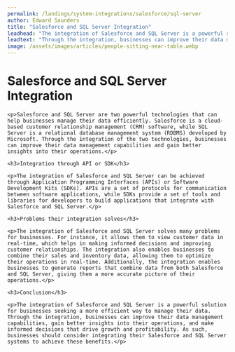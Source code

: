 ```yaml
---
permalink: /landings/system-integrations/salesforce/sql-server
author: Edward Saunders
title: "Salesforce and SQL Server Integration"
leadhead: "The integration of Salesforce and SQL Server is a powerful solution for businesses seeking a more efficient way to manage their data"
leadtext: "Through the integration, businesses can improve their data management capabilities, gain better insights into their operations, and make informed decisions that drive growth and profitability. As such, businesses should consider integrating their Salesforce and SQL Server systems to achieve these benefits."
image: /assets/images/articles/people-sitting-near-table.webp
---
```

<div class="arttext">
	<h1>Salesforce and SQL Server Integration</h1>

	<p>Salesforce and SQL Server are two powerful technologies that can help businesses manage their data efficiently. Salesforce is a cloud-based customer relationship management (CRM) software, while SQL Server is a relational database management system (RDBMS) developed by Microsoft. Through the integration of the two technologies, businesses can improve their data management capabilities and gain better insights into their operations.</p>

	<h3>Integration through API or SDK</h3>

	<p>The integration of Salesforce and SQL Server can be achieved through Application Programming Interfaces (APIs) or Software Development Kits (SDKs). APIs are a set of protocols for communication between software applications, while SDKs provide a set of tools and libraries for developers to build applications that integrate with Salesforce and SQL Server.</p>

	<h3>Problems their integration solves</h3>

	<p>The integration of Salesforce and SQL Server solves many problems for businesses. For instance, it allows them to view customer data in real-time, which helps in making informed decisions and improving customer relationships. The integration also enables businesses to combine their sales and inventory data, allowing them to optimize their operations in real-time. Additionally, the integration enables businesses to generate reports that combine data from both Salesforce and SQL Server, giving them a more accurate picture of their operations.</p>

	<h3>Conclusion</h3>

	<p>The integration of Salesforce and SQL Server is a powerful solution for businesses seeking a more efficient way to manage their data. Through the integration, businesses can improve their data management capabilities, gain better insights into their operations, and make informed decisions that drive growth and profitability. As such, businesses should consider integrating their Salesforce and SQL Server systems to achieve these benefits.</p>

</div>
